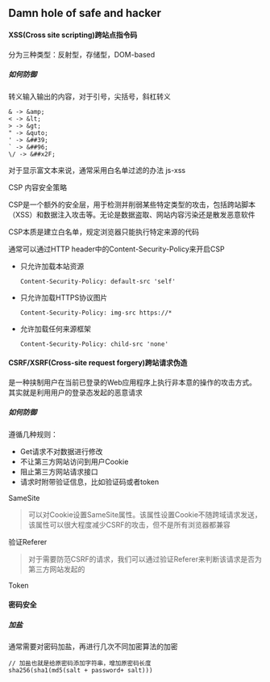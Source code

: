 ## Damn hole of safe and hacker

#### XSS(Cross site scripting)跨站点指令码

分为三种类型：反射型，存储型，DOM-based

##### 如何防御

转义输入输出的内容，对于引号，尖括号，斜杠转义

```
& -> &amp;
< -> &lt;
> -> &gt;
" -> &quto;
' -> &##39;
` -> &##96;
\/ -> &##x2F;
```

对于显示富文本来说，通常采用白名单过滤的办法 js-xss

CSP 内容安全策略

CSP是一个额外的安全层，用于检测并削弱某些特定类型的攻击，包括跨站脚本（XSS）和数据注入攻击等。无论是数据盗取、网站内容污染还是散发恶意软件

CSP本质是建立白名单，规定浏览器只能执行特定来源的代码

通常可以通过HTTP header中的Content-Security-Policy来开启CSP

- 只允许加载本站资源

  ```
  Content-Security-Policy: default-src 'self'
  ```

- 只允许加载HTTPS协议图片

  ```
  Content-Security-Policy: img-src https://*
  ```

- 允许加载任何来源框架

  ```
  Content-Security-Policy: child-src 'none'
  ```

#### CSRF/XSRF(Cross-site request forgery)跨站请求伪造

是一种挟制用户在当前已登录的Web应用程序上执行非本意的操作的攻击方式。其实就是利用用户的登录态发起的恶意请求

##### 如何防御

遵循几种规则：

- Get请求不对数据进行修改
- 不让第三方网站访问到用户Cookie
- 阻止第三方网站请求接口
- 请求时附带验证信息，比如验证码或者token

SameSite

> 可以对Cookie设置SameSite属性。该属性设置Cookie不随跨域请求发送，该属性可以很大程度减少CSRF的攻击，但不是所有浏览器都兼容

验证Referer

> 对于需要防范CSRF的请求，我们可以通过验证Referer来判断该请求是否为第三方网站发起的

Token

#### 密码安全

##### 加盐

通常需要对密码加盐，再进行几次不同加密算法的加密

```
// 加盐也就是给原密码添加字符串，增加原密码长度
sha256(sha1(md5(salt + password+ salt)))
```

